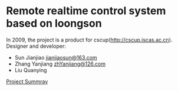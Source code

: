 # Remote realtime control system based on loongson

In 2009, the project is a product for cscup(http://cscup.iscas.ac.cn).
Designer and developer:
* Sun Jianjiao <jianjiaosun@163.com>
* Zhang Yanjiang <zhYanjiang@126.com>
* Liu Quanying



[Project Summray](https://github.com/unanao/remote-rt-control-system-loongson/blob/master/document/%E4%BD%9C%E5%93%81%E7%BB%BC%E8%BF%B0.pdf/ "Project Summray")
